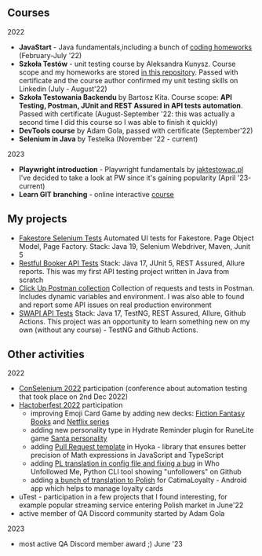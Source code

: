 ## Courses

2022
* **JavaStart** - Java fundamentals,including a bunch of [coding homeworks](https://github.com/kat-kan/javastart-exercises) (February-July '22)
* **Szkoła Testów** - unit testing course by Aleksandra Kunysz. Course scope and my homeworks are stored [in this repository](https://github.com/kat-kan/szkola-testow). Passed with certificate and the course author confirmed my unit testing skills on Linkedin (July - August'22)
* **Szkoła Testowania Backendu** by Bartosz Kita.  Course scope: **API Testing, Postman, JUnit and REST Assured in API tests automation**. Passed with certificate (August-September '22: this was actually a second time I did this course so I was able to finish it quickly)
* **DevTools course** by Adam Gola, passed with certificate (September'22)
* **Selenium in Java** by Testelka (November '22 - current)

2023
* **Playwright introduction** - Playwright fundamentals by [jaktestowac.pl](https://jaktestowac.pl/lesson/pw1s01l00/) I've decided to take a look at PW since it's gaining popularity (April '23- current)
* **Learn GIT branching** - online interactive [course](https://learngitbranching.js.org/)

## My projects
* [Fakestore Selenium Tests]( https://github.com/kat-kan/fakestore-selenium-tests) Automated UI tests for Fakestore. Page Object Model, Page Factory. Stack: Java 19, Selenium Webdriver, Maven, Junit 5
* [Restful Booker API Tests](https://github.com/kat-kan/restful-booker-api-tests) Stack: Java 17, JUnit 5, REST Assured, Allure reports. This was my first API testing project written in Java from scratch
* [Click Up Postman collection](https://github.com/kat-kan/clickup-api-postman) Collection of requests and tests in Postman. Includes dynamic variables and environment. I was also able to found and report some API issues on real production environment  
* [SWAPI API Tests](https://github.com/kat-kan/swapi-api-tests) Stack: Java 17, TestNG, REST Assured, Allure, Github Actions. This project was an opportunity to learn something new on my own (without any course) - TestNG and Github Actions.

## Other activities

2022
* [ConSelenium 2022](https://conselenium.pl/) participation (conference about automation testing that took place on 2nd Dec 2022)
* [Hactoberfest 2022](https://hacktoberfest.com/) participation
  * improving Emoji Card Game by adding new decks: [Fiction Fantasy Books](https://github.com/N-Shar-ma/Emoji-Card-Game/pull/35) and [Netflix series](https://github.com/N-Shar-ma/Emoji-Card-Game/pull/60)
  * adding new personality type in Hydrate Reminder plugin for RuneLite game [Santa personality](https://github.com/jmakhack/hydrate-reminder/pull/312)
  * adding [Pull Request template](https://github.com/olamide203/hyoka/pull/20) in Hyoka - library that ensures better precision of Math expressions in JavaScript and TypeScript
  * adding [PL translation in config file and fixing a bug](https://github.com/TechWiz-3/who-unfollowed-me/pull/28) in Who Unfollowed Me, Python CLI tool showing "unfollowers" on Github
  * adding [a bunch of translation to Polish](https://github.com/CatimaLoyalty/HacktoberfestActivityLog/pull/3) for CatimaLoyalty - Android app which helps to manage loyalty cards
* uTest - participation in a few projects that I found interesting, for example popular streaming service entering Polish market in June'22
* active member of QA Discord community started by Adam Gola 

2023
* most active QA Discord member award ;) June '23 
